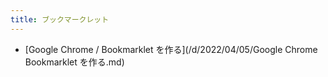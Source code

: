 ```yaml
---
title: ブックマークレット
---
```



- [Google Chrome / Bookmarklet を作る](/d/2022/04/05/Google Chrome Bookmarklet を作る.md)




